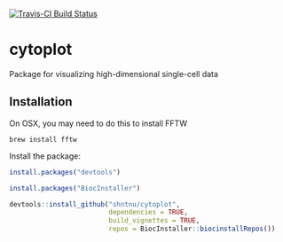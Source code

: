 [![Travis-CI Build Status](https://travis-ci.org/shntnu/cytoplot.svg?branch=master)](https://travis-ci.org/shntnu/cytoplot)

# cytoplot
Package for visualizing high-dimensional single-cell data

## Installation

On OSX, you may need to do this to install FFTW

```
brew install fftw
```

Install the package:

```R
install.packages("devtools")

install.packages("BiocInstaller")

devtools::install_github("shntnu/cytoplot", 
                         dependencies = TRUE, 
                         build_vignettes = TRUE, 
                         repos = BiocInstaller::biocinstallRepos())
```

